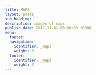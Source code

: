 ```yaml
---
title: MAPS
layout: posts
sub_heading: ''
description: images of maps
publish_date: 2017-11-01 03:00:00 +0000
menu:
  footer:
  navigation:
    identifier: _maps
    weight: 3
  footer:
    identifier: _maps
    weight: 3
---
```

